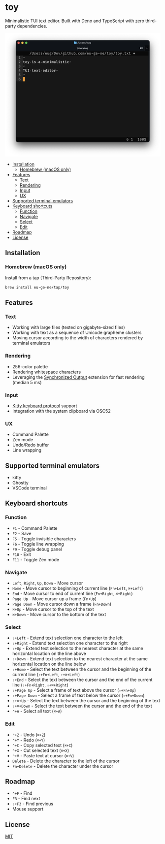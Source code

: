 # toy

Minimalistic TUI text editor. Built with Deno and TypeScript with zero
third-party dependencies.

![toy](etc/toy.png)

- [Installation](#installation)
  - [Homebrew (macOS only)](#homebrew-macos-only)
- [Features](#features)
  - [Text](#text)
  - [Rendering](#rendering)
  - [Input](#input)
  - [UX](#ux)
- [Supported terminal emulators](#supported-terminal-emulators)
- [Keyboard shortcuts](#keyboard-shortcuts)
  - [Function](#function)
  - [Navigate](#navigate)
  - [Select](#select)
  - [Edit](#edit)
- [Roadmap](#roadmap)
- [License](#license)

## Installation

### Homebrew (macOS only)

Install from a tap (Third-Party Repository):

```bash
brew install eu-ge-ne/tap/toy
```

## Features

### Text

- Working with large files (tested on gigabyte-sized files)
- Working with text as a sequence of Unicode grapheme clusters
- Moving cursor according to the width of characters rendered by terminal
  emulators

### Rendering

- 256-color palette
- Rendering whitespace characters
- Leveraging the
  [Synchronized Output](https://gist.github.com/christianparpart/d8a62cc1ab659194337d73e399004036)
  extension for fast rendering (median 5 ms)

### Input

- [Kitty keyboard protocol](https://sw.kovidgoyal.net/kitty/keyboard-protocol)
  support
- Integration with the system clipboard via OSC52

### UX

- Command Palette
- Zen mode
- Undo/Redo buffer
- Line wrapping

## Supported terminal emulators

- kitty
- Ghostty
- VSCode terminal

## Keyboard shortcuts

### Function

- `F1` - Command Palette
- `F2` - Save
- `F5` - Toggle invisible characters
- `F6` - Toggle line wrapping
- `F9` - Toggle debug panel
- `F10` - Exit
- `F11` - Toggle Zen mode

### Navigate

- `Left`, `Right`, `Up`, `Down` - Move cursor
- `Home` - Move cursor to beginning of current line (`Fn+Left`, `⌘+Left`)
- `End` - Move cursor to end of current line (`Fn+Right`, `⌘+Right`)
- `Page Up` - Move cursor up a frame (`Fn+Up`)
- `Page Down` - Move cursor down a frame (`Fn+Down`)
- `⌘+Up` - Move cursor to the top of the text
- `⌘+Down` - Move cursor to the bottom of the text

### Select

- `⇧+Left` - Extend text selection one character to the left
- `⇧+Right` - Extend text selection one character to the right
- `⇧+Up` - Extend text selection to the nearest character at the same horizontal
  location on the line above
- `⇧+Down` - Extend text selection to the nearest character at the same
  horizontal location on the line below
- `⇧+Home` - Select the text between the cursor and the beginning of the current
  line (`⇧+Fn+Left`, `⇧+⌘+Left`)
- `⇧+End` - Select the text between the cursor and the end of the current line
  (`⇧+Fn+Right`, `⇧+⌘+Right`)
- `⇧+Page Up` - Select a frame of text above the cursor (`⇧+Fn+Up`)
- `⇧+Page Down` - Select a frame of text below the cursor (`⇧+Fn+Down`)
- `⇧+⌘+Up` - Select the text between the cursor and the beginning of the text
- `⇧+⌘+Down` - Select the text between the cursor and the end of the text
- `⌃+A` - Select all text (`⌘+A`)

### Edit

- `⌃+Z` - Undo (`⌘+Z`)
- `⌃+Y` - Redo (`⌘+Y`)
- `⌃+C` - Copy selected text (`⌘+C`)
- ️`⌃+X` - Cut selected text (`⌘+X`)
- `⌃+V` - Paste text at cursor (`⌘+V`)
- `Delete` - Delete the character to the left of the cursor
- `Fn+Delete` - Delete the character under the cursor

## Roadmap

- `⌃+F` - Find
- `F3` - Find next
- `⇧+F3` - Find previous
- Mouse support

## License

[MIT](https://choosealicense.com/licenses/mit)
